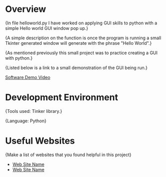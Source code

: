 # Overview

{In file helloworld.py I have worked on applying GUI skills to python with a simple Hello world GUI window pop up.}

{A simple description on the function is once the program is running a small Tkinter generated window will generate with the phrase "Hello World".}

{As mentioned previously this small project was to practice creating a GUI with python.}

{Listed below is a link to a small demonstration of the GUI being run.}

[Software Demo Video](https://youtu.be/ONpTqmBksoQ)

# Development Environment

{Tools used: Tinker library.}

{Language: Python}

# Useful Websites

{Make a list of websites that you found helpful in this project}
* [Web Site Name](https://www.geeksforgeeks.org/create-first-gui-application-using-python-tkinter/)
* [Web Site Name](https://docs.python.org/3/library/tkinter.html)